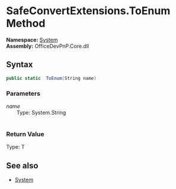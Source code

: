 # SafeConvertExtensions.ToEnum Method  
**Namespace:** [System](System.md)  
**Assembly:** OfficeDevPnP.Core.dll  
## Syntax
```C#
public static  ToEnum(String name)
```
### Parameters
*name*  
&emsp;&emsp;Type: System.String  
&emsp;&emsp;  
  
### Return Value
Type: T  

## See also
- [System](System.md)
